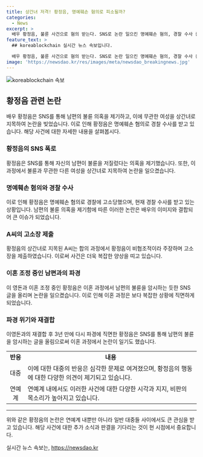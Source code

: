 ```yaml
---
title: 상간녀 저격! 황정음, 명예훼손 혐의로 피소될까?
categories:
  - News
excerpt: >
  배우 황정음, 불륜 사건으로 혐의 받는다. SNS로 논란 일으킨 명예훼손 혐의, 경찰 수사 중. 남편의 불륜 폭로 후 사과문 올려도 비협조적 주장. 이혼 조정 중인 만큼 파경 속 사건 고조.
feature_text: >
  ## koreablockchain 실시간 뉴스 속보입니다.

  배우 황정음, 불륜 사건으로 혐의 받는다. SNS로 논란 일으킨 명예훼손 혐의, 경찰 수사 중. 남편의 불륜 폭로 후 사과문 올려도 비협조적 주장. 이혼 조정 중인 만큼 파경 속 사건 고조.
image: 'https://newsdao.kr/res/images/meta/newsdao_breakingnews.jpg'
---
```


<p><img src="https://newsdao.kr/res/images/meta/newsdao_breakingnews.jpg" alt="koreablockchain 속보" /></p>

<h2 data-ke-size="size26">황정음 관련 논란</h2>

<p data-ke-size="size16">배우 황정음은 SNS를 통해 남편의 불륜 의혹을 제기하고, 이에 무관한 여성을 상간녀로 지목하여 논란을 빚었습니다. 이로 인해 황정음은 명예훼손 혐의로 경찰 수사를 받고 있습니다. 해당 사건에 대한 자세한 내용을 살펴봅시다.</p>

<h3>황정음의 SNS 폭로</h3>

<p data-ke-size="size16">황정음은 SNS를 통해 자신의 남편이 불륜을 저질렀다는 의혹을 제기했습니다. 또한, 이 과정에서 불륜과 무관한 다른 여성을 상간녀로 지목하여 논란을 일으켰습니다.</p>

<h3>명예훼손 혐의와 경찰 수사</h3>

<p data-ke-size="size16">이로 인해 황정음은 명예훼손 혐의로 경찰에 고소당했으며, 현재 경찰 수사를 받고 있는 상황입니다. 남편의 불륜 의혹을 제기함에 따른 이러한 논란은 배우의 이미지와 결합되어 큰 이슈가 되었습니다.</p>

<h3>A씨의 고소장 제출</h3>

<p data-ke-size="size16">황정음의 상간녀로 지목된 A씨는 합의 과정에서 황정음이 비협조적이라 주장하며 고소장을 제출하였습니다. 이로써 사건은 더욱 복잡한 양상을 띠고 있습니다.</p>

<h3>이혼 조정 중인 남편과의 파경</h3>

<p data-ke-size="size16">이 영돈과 이혼 조정 중인 황정음은 이혼 과정에서 남편의 불륜을 암시하는 듯한 SNS 글을 올리며 논란을 일으켰습니다. 이로 인해 이혼 과정은 보다 복잡한 상황에 직면하게 되었습니다.</p>

<h3>파경 위기와 재결합</h3>

<p data-ke-size="size16">이영돈과의 재결합 후 3년 만에 다시 파경에 직면한 황정음은 SNS를 통해 남편의 불륜을 암시하는 글을 올림으로써 이혼 과정에서 논란이 일기도 했습니다.</p>

<table>
  <tbody>
    <tr>
      <td style="text-align: center; height: 17px;"><b>반응</b></td>
      <td style="text-align: center; height: 17px;"><b>내용</b></td>
    </tr>
    <tr>
      <td style="text-align: center;">대중</td>
      <td>이에 대한 대중의 반응은 심각한 문제로 여겨졌으며, 황정음의 행동에 대한 다양한 의견이 제기되고 있습니다.</td>
    </tr>
    <tr>
      <td style="text-align: center;">연예계</td>
      <td>연예계 내에서도 이러한 사건에 대한 다양한 시각과 지지, 비판의 목소리가 높아지고 있습니다.</td>
    </tr>
  </tbody>
</table>

<hr>

<p data-ke-size="size16">위와 같은 황정음의 논란은 연예계 내뿐만 아니라 일반 대중들 사이에서도 큰 관심을 받고 있습니다. 해당 사건에 대한 추가 소식과 판결을 기다리는 것이 현 시점에서 중요합니다.</p>
실시간 뉴스 속보는, <a href="https://newsdao.kr" rel="dofollow">https://newsdao.kr</a>


